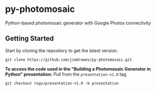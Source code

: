 # py-photomosaic
Python-based photomosaic generator with Google Photos connectivity

## Getting Started
Start by cloning the repository to get the latest version.

`git clone https://github.com/jimdrewes/py-photomosaic.git`

**To access the code used in the "Building a Photomosaic Generator in Python" presentation:**
Pull from the `presentation-v1.0` tag

`git checkout tags/presentation-v1.0 -b presentation`
